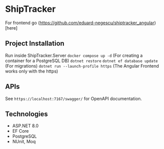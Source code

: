 # ShipTracker

For frontend go (https://github.com/eduard-negescu/shiptracker_angular)[here]
## Project Installation
Run inside ShipTracker.Server
```docker compose up -d``` (For creating a container for a PostgreSQL DB)
```dotnet restore```
```dotnet ef database update``` (For migrations)
```dotnet run --launch-profile https``` (The Angular Frontend works only with the https)

## APIs
See ```https://localhost:7167/swagger/``` for OpenAPI documentation.

## Technologies
* ASP.NET 8.0
* EF Core
* PostgreSQL
* NUnit, Moq